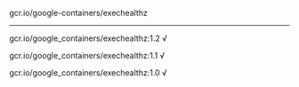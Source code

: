 gcr.io/google-containers/exechealthz 

----
gcr.io/google_containers/exechealthz:1.2 √

gcr.io/google_containers/exechealthz:1.1 √

gcr.io/google_containers/exechealthz:1.0 √

